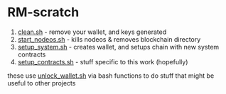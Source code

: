 # RM-scratch
1. [clean.sh](./clean.sh) - remove your wallet, and keys generated
2. [start_nodeos.sh](./start_nodeos.sh) - kills nodeos & removes blockchain directory
3. [setup_system.sh](./setup_system.sh) - creates wallet, and setups chain with new system contracts
4. [setup_contracts.sh](./setup_contracts.sh) - stuff specific to this work (hopefully)

these use [unlock_wallet.sh](./_unlock_wallet.sh) via bash functions to do stuff that might be useful to other projects
